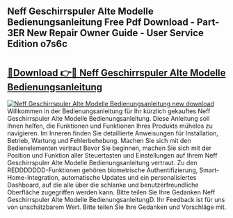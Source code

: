 ## Neff Geschirrspuler Alte Modelle Bedienungsanleitung Free Pdf Download - Part-3ER New Repair Owner Guide - User Service Edition o7s6c

# <h2><a href="http://df0841l.blite.top/?on=Neff+Geschirrspuler+Alte+Modelle+Bedienungsanleitung">🔗Download 👉🔴 Neff Geschirrspuler Alte Modelle Bedienungsanleitung</a></h2>

[![Neff Geschirrspuler Alte Modelle Bedienungsanleitung new download](https://i.imgur.com/lujVjoI.png)](http://df0841l.blite.top/?on=Neff+Geschirrspuler+Alte+Modelle+Bedienungsanleitung)
Willkommen in der Bedienungsanleitung für Ihr kürzlich gekauftes Neff Geschirrspuler Alte Modelle Bedienungsanleitung. Diese Anleitung soll Ihnen helfen, die Funktionen und Funktionen Ihres Produkts mühelos zu navigieren. Im Inneren finden Sie detaillierte Anweisungen für Installation, Betrieb, Wartung und Fehlerbehebung. Machen Sie sich mit den Bedienelementen vertraut Bevor Sie beginnen, machen Sie sich mit der Position und Funktion aller Steuertasten und Einstellungen auf Ihrem Neff Geschirrspuler Alte Modelle Bedienungsanleitung vertraut. Zu den REDDDDDDD-Funktionen gehören biometrische Authentifizierung, Smart-Home-Integration, automatische Updates und ein personalisiertes Dashboard, auf die alle über die schlanke und benutzerfreundliche Oberfläche zugegriffen werden kann. Bitte teilen Sie Ihre Gedanken Neff Geschirrspuler Alte Modelle BedienungsanleitungD. Ihr Feedback ist für uns von unschätzbarem Wert. Bitte teilen Sie Ihre Gedanken und Vorschläge mit.
